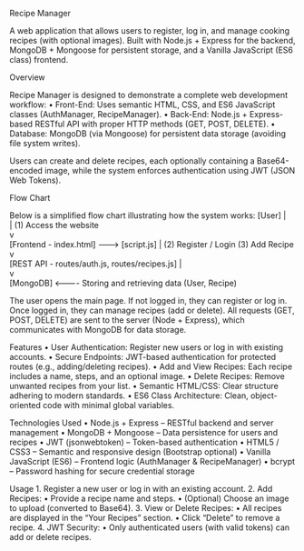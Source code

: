 Recipe Manager

A web application that allows users to register, log in, and manage cooking recipes (with optional images). Built with Node.js + Express for the backend, MongoDB + Mongoose for persistent storage, and a Vanilla JavaScript (ES6 class) frontend.


Overview

Recipe Manager is designed to demonstrate a complete web development workflow:
    •    Front-End: Uses semantic HTML, CSS, and ES6 JavaScript classes (AuthManager, RecipeManager).
    •    Back-End: Node.js + Express-based RESTful API with proper HTTP methods (GET, POST, DELETE).
    •    Database: MongoDB (via Mongoose) for persistent data storage (avoiding file system writes).

Users can create and delete recipes, each optionally containing a Base64-encoded image, while the system enforces authentication using JWT (JSON Web Tokens).





Flow Chart

Below is a simplified flow chart illustrating how the system works:
[User] 
   |                                      
   | (1) Access the website                                    
   v                                      
[Frontend - index.html] ---> [script.js]
   | (2) Register / Login       (3) Add Recipe
   v                                            
[REST API - routes/auth.js, routes/recipes.js]
   |                                        
   v                                        
[MongoDB] <---- Storing and retrieving data (User, Recipe)


The user opens the main page.
If not logged in, they can register or log in.
Once logged in, they can manage recipes (add or delete).
All requests (GET, POST, DELETE) are sent to the server (Node + Express), which communicates with MongoDB for data storage.








Features
    •    User Authentication: Register new users or log in with existing accounts.
    •    Secure Endpoints: JWT-based authentication for protected routes (e.g., adding/deleting recipes).
    •    Add and View Recipes: Each recipe includes a name, steps, and an optional image.
    •    Delete Recipes: Remove unwanted recipes from your list.
    •    Semantic HTML/CSS: Clear structure adhering to modern standards.
    •    ES6 Class Architecture: Clean, object-oriented code with minimal global variables.



Technologies Used
    •    Node.js + Express – RESTful backend and server management
    •    MongoDB + Mongoose – Data persistence for users and recipes
    •    JWT (jsonwebtoken) – Token-based authentication
    •    HTML5 / CSS3 – Semantic and responsive design (Bootstrap optional)
    •    Vanilla JavaScript (ES6) – Frontend logic (AuthManager & RecipeManager)
    •    bcrypt – Password hashing for secure credential storage
    



Usage
    1.    Register a new user or log in with an existing account.
    2.    Add Recipes:
    •    Provide a recipe name and steps.
    •    (Optional) Choose an image to upload (converted to Base64).
    3.    View or Delete Recipes:
    •    All recipes are displayed in the “Your Recipes” section.
    •    Click “Delete” to remove a recipe.
    4.    JWT Security:
    •    Only authenticated users (with valid tokens) can add or delete recipes.
